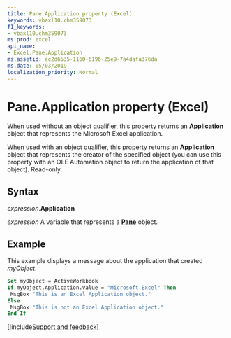 ```yaml
---
title: Pane.Application property (Excel)
keywords: vbaxl10.chm359073
f1_keywords:
- vbaxl10.chm359073
ms.prod: excel
api_name:
- Excel.Pane.Application
ms.assetid: ec2d6535-1160-6196-25e9-7a4dafa376da
ms.date: 05/03/2019
localization_priority: Normal
---
```



# Pane.Application property (Excel)

When used without an object qualifier, this property returns an **[Application](Excel.Application(object).md)** object that represents the Microsoft Excel application. 

When used with an object qualifier, this property returns an **Application** object that represents the creator of the specified object (you can use this property with an OLE Automation object to return the application of that object). Read-only.


## Syntax

_expression_.**Application**

_expression_ A variable that represents a **[Pane](Excel.Pane.md)** object.


## Example

This example displays a message about the application that created _myObject_.

```vb
Set myObject = ActiveWorkbook 
If myObject.Application.Value = "Microsoft Excel" Then 
 MsgBox "This is an Excel Application object." 
Else 
 MsgBox "This is not an Excel Application object." 
End If
```




[!include[Support and feedback](~/includes/feedback-boilerplate.md)]